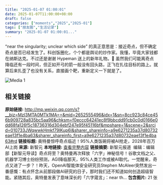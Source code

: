 ```yaml
---
title: "2025-01-07 01:00:01"
date: 2025-01-07T11:00:00+08:00
draft: false
categories: ["moments","2025","2025-01"]
tags: ["朋友圈","生活记录"]
summary: "2025-01-07 01:00:01..."
---
```


“near the singularity; unclear which side” 的真正意思是：接近奇点，但不确定奇点是否已经发生了。科创饭圈化，个个都是舆论的炒作家。我懂，毕竟大家钱都在纳斯达克。不过还是谢谢 Hypeman 送上的新年礼物。🎁 虽然我们可能离奇点降临还有一段时间，但正如开弓的箭一般没有回头路，正飞在扎往目标的路上。就算后来扎歪了也没有关系，直接画个靶，重新定义一下就是了。

![Media 1](/Moments/photos/2025-01-07/202501070100010.jpg)

## 相关链接

**原始链接:** http://mp.weixin.qq.com/s?__biz=MzI3MTA0MTk1MA==&mid=2652555496&idx=1&sn=8cc923c84ce456b909728a835bc5aa96&chksm=f0eccc64241ec8f9bbcdd91cb0c0d0166e0dd68fa126f5c18736316d304ebf247e95f45116bf&mpshare=1&scene=2&srcid=010733JWqwwkHmkf79lKup6l&sharer_shareinfo=a9e6271235a37d80732eae13f1e4ba63&sharer_shareinfo_first=a9e6271235a37d80732eae13f1e4ba63#rd
**链接标题:** 奥特曼惊呼奇点临近！95%人类饭碗将被AI抢走，2028年百万AI上岗
**来源:** 新智元
**本地链接:** [查看完整内容](/link_content/2025/01/2025-01-07-1/link_content/)
**链接摘要:** 新智元报道  编辑：编辑部【新智元导读】奇点将至？奥特曼再次释放「六字」神秘信号！谷歌文档之父、机器学习博士纷纷预测，AGI降临那天，95%人类工作或被AI取代。一觉醒来，奇点又进了一步？！昨天，OpenAI智能体安全研究员Stephen McAleer突然发出一番感慨：有点怀念从前那段做AI研究的日子，那时我们还不知道如何创造超级智能。紧随其后，奥特曼发表了意味深长的「六字箴言」：near th...
**包含图片:** 21 张

